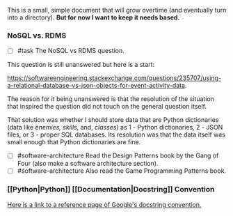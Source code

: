 This is a small, simple document that will grow overtime (and eventually turn into a directory). **But for now I want to keep it needs based.**
### NoSQL vs. RDMS

- [ ] #task The NoSQL vs RDMS question.

This question is still unanswered but here is a start: 

https://softwareengineering.stackexchange.com/questions/235707/using-a-relational-database-vs-json-objects-for-event-activity-data.

The reason for it being unanswered is that the resolution of the situation that inspired the question did not touch on the general question itself. 

That solution was whether I should store data that are Python dictionaries (data like *enemies, skills,* and, *classes*) as 1 - Python dictionaries, 2 - JSON files, or 3 - proper SQL databases. Its resolution was that the data itself was small enough that Python dictionaries are fine.

- [ ] #software-architecture Read the Design Patterns book by the Gang of Four (also make a software architecture section).
- [ ] #software-architecture Also read the Game Programming Patterns book.

### [[Python|Python]] [[Documentation|Docstring]] Convention
[Here is a link to a reference page of Google's docstring convention.](https://sphinxcontrib-napoleon.readthedocs.io/en/latest/example_google.html)

